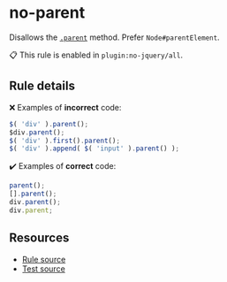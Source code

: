 [//]: # (This file is generated by eslint-docgen. Do not edit it directly.)

# no-parent

Disallows the [`.parent`](https://api.jquery.com/parent/) method. Prefer `Node#parentElement`.

📋 This rule is enabled in `plugin:no-jquery/all`.

## Rule details

❌ Examples of **incorrect** code:
```js
$( 'div' ).parent();
$div.parent();
$( 'div' ).first().parent();
$( 'div' ).append( $( 'input' ).parent() );
```

✔️ Examples of **correct** code:
```js
parent();
[].parent();
div.parent();
div.parent;
```

## Resources

* [Rule source](/src/rules/no-parent.js)
* [Test source](/tests/rules/no-parent.js)
